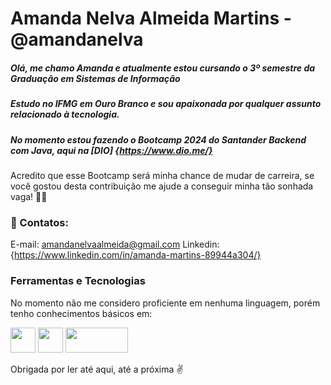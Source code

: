 # Amanda Nelva Almeida Martins - @amandanelva

##### Olá, me chamo Amanda e atualmente estou cursando o 3º semestre da Graduação em Sistemas de Informação
##### Estudo no IFMG em Ouro Branco e sou apaixonada por qualquer assunto relacionado à tecnologia.
#####    No momento estou fazendo o Bootcamp 2024 do Santander Backend com Java, aqui na [DIO] {https://www.dio.me/}

Acredito que esse Bootcamp será minha chance de mudar de carreira, se você gostou desta contribuição me ajude a conseguir minha tão sonhada vaga! 👩‍💻

### 📒 Contatos:

E-mail: amandanelvaalmeida@gmail.com
Linkedin: {https://www.linkedin.com/in/amanda-martins-89944a304/}

### Ferramentas e Tecnologias

No momento não me considero proficiente em nenhuma linguagem, porém tenho conhecimentos básicos em:

<img src="https://cdn.jsdelivr.net/gh/devicons/devicon/icons/arduino/arduino-original-wordmark.svg" width="40" height="40"/> <img src="https://cdn.jsdelivr.net/gh/devicons/devicon/icons/vscode/vscode-original.svg" width="40" height="40"/> <img src="https://cdn.jsdelivr.net/gh/devicons/devicon@latest/icons/java/java-original.svg" width="100" height="40" />

Obrigada por ler até aqui, até a próxima ✌️
